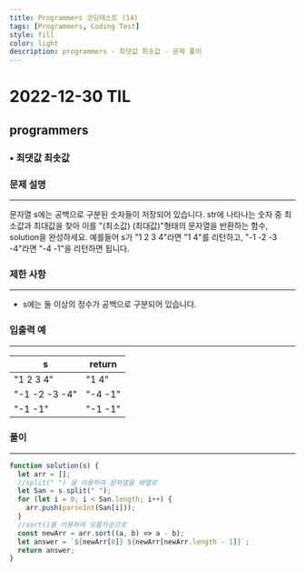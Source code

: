 ```yaml
---
title: Programmers 코딩테스트 (14)
tags: [Programmers, Coding Test]
style: fill
color: light
description: programmers - 최댓값 최솟값 - 문제 풀이
---
```


# 2022-12-30 TIL

## programmers

### • 최댓값 최솟값

### **문제 설명**

---

문자열 s에는 공백으로 구분된 숫자들이 저장되어 있습니다. str에 나타나는 숫자 중 최소값과 최대값을 찾아 이를 "(최소값) (최대값)"형태의 문자열을 반환하는 함수, solution을 완성하세요.
예를들어 s가 "1 2 3 4"라면 "1 4"를 리턴하고, "-1 -2 -3 -4"라면 "-4 -1"을 리턴하면 됩니다.

### 제한 사항

---

- s에는 둘 이상의 정수가 공백으로 구분되어 있습니다.

### 입출력 예

---

| s             | return  |
| ------------- | ------- |
| "1 2 3 4"     | "1 4"   |
| "-1 -2 -3 -4" | "-4 -1" |
| "-1 -1"       | "-1 -1" |

### 풀이

---

```jsx
function solution(s) {
  let arr = [];
  //split(" ") 을 이용하여 문자열을 배열로
  let San = s.split(" ");
  for (let i = 0; i < San.length; i++) {
    arr.push(parseInt(San[i]));
  }
  //sort()를 이용하여 오름차순으로
  const newArr = arr.sort((a, b) => a - b);
  let answer = `${newArr[0]} ${newArr[newArr.length - 1]}`;
  return answer;
}
```
